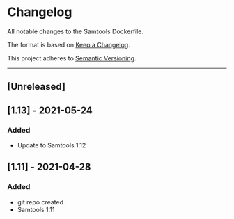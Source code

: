 # Changelog
All notable changes to the Samtools Dockerfile.

The format is based on [Keep a Changelog](https://keepachangelog.com/en/1.0.0/).

This project adheres to [Semantic Versioning](https://semver.org/spec/v2.0.0.html).

---
## [Unreleased]

## [1.13] - 2021-05-24
### Added
- Update to Samtools 1.12

## [1.11] - 2021-04-28
### Added
- git repo created
- Samtools 1.11
